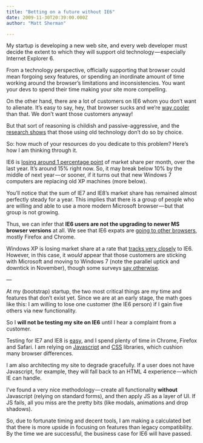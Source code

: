 ```yaml
---
title: "Betting on a future without IE6"
date: 2009-11-30T20:39:00.000Z
author: "Matt Sherman"

---
```


My startup is developing a new web site, and every web developer must decide the extent to which they will support old technology — especially Internet Explorer 6.

From a technology perspective, officially supporting that browser could mean forgoing sexy features, or spending an inordinate amount of time working around the browser’s limitations and inconsistencies. You want your devs to spend their time making your site more compelling.

On the other hand, there are a lot of customers on IE6 whom you don’t want to alienate. It’s easy to say, hey, that browser sucks and we’re [way cooler](/blog/post/IE6-users-and-status-conscious-creative-directors.aspx) than that. We don’t want those customers anyway!

But that sort of reasoning is childish and passive-aggressive, and the [research shows](http://blog.digg.com/?p=878) that those using old technology don’t do so by choice.

So: how much of your resources do you dedicate to this problem? Here’s how I am thinking through it.

IE6 is [losing around 1 percentage point](http://gs.statcounter.com/#browser_version-ww-monthly-200812-200911) of market share per month, over the last year. It’s around 15% right now. So, it may break below 10% by the middle of next year — or sooner, if it turns out that new Windows 7 computers are replacing old XP machines (more below).

You’ll notice that the sum of IE7 and IE8’s market share has remained almost perfectly steady for a year. This implies that there is a group of people who are willing and able to use a more modern Microsoft browser — but that group is not growing.

Thus, we can infer that **IE6 users are not the upgrading to newer MS browser versions** at all. We see that IE6 expats are [going to other browsers](http://gs.statcounter.com/#browser-ww-monthly-200812-200911), mostly Firefox and Chrome.

Windows XP is losing market share at a rate that [tracks very closely](http://gs.statcounter.com/#os-ww-monthly-200812-200911) to IE6. However, in this case, it _would_ appear that those customers are sticking with Microsoft and moving to Windows 7 (note the parallel uptick and downtick in November), though some surveys [say otherwise](http://technologizer.com/2009/11/11/survey-xp-users-arent-upgrading-to-windows-7/).

—

At my (bootstrap) startup, the two most critical things are my time and features that don’t exist yet. Since we are at an early stage, the math goes like this: I am willing to lose one customer (the IE6 person) if I gain five others via new functionality.

So I **will not be testing my site on IE6** until I hear a complaint from a customer.

Testing for IE7 and IE8 is [easy](http://blogs.msdn.com/ie/archive/2008/08/27/introducing-compatibility-view.aspx), and I spend plenty of time in Chrome, Firefox and Safari. I am relying on [Javascript](http://jquery.com/) and [CSS](http://developer.yahoo.com/yui/3/cssreset/) libraries, which cushion many browser differences.

I am also architecting my site to degrade gracefully. If a user does not have Javascript, for example, they will fall back to an HTML 4 experience — which IE can handle.

I’ve found a very nice methodology — create all functionality **without** Javascript (relying on standard forms), and then apply JS as a layer of UI. If JS fails, all you miss are the pretty bits (like modals, animations and drop shadows).

So, due to fortunate timing and decent tools, I am making a calculated bet that there is more upside in focusing on features than legacy compatibility. By the time we are successful, the business case for IE6 will have passed.

